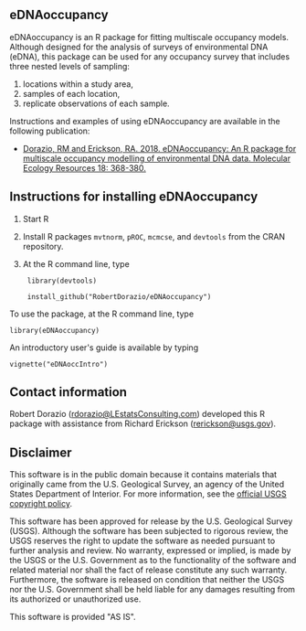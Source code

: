 ## eDNAoccupancy


eDNAoccupancy is an R package for fitting multiscale occupancy models. Although designed for the analysis of surveys of environmental DNA (eDNA), this package can be used for any occupancy survey that includes three nested levels of sampling:

1. locations within a study area,
2. samples of each location,
3. replicate observations of each sample.

Instructions and examples of using eDNAoccupancy are available in the following publication:

* [Dorazio, RM and Erickson, RA. 2018.  eDNAoccupancy:  An R package for multiscale occupancy modelling of environmental DNA data.  Molecular Ecology Resources 18: 368-380.](https://doi.org/10.1111/1755-0998.12735)



## Instructions for installing eDNAoccupancy

1. Start R

2. Install R packages `mvtnorm`, `pROC`, `mcmcse`, and `devtools` from the CRAN repository.

3. At the R command line, type

        library(devtools)

        install_github("RobertDorazio/eDNAoccupancy")


To use the package, at the R command line, type

    library(eDNAoccupancy)

An introductory user's guide is available by typing

    vignette("eDNAoccIntro")



## Contact information

Robert Dorazio (rdorazio@LEstatsConsulting.com) developed this R package with assistance from Richard Erickson (rerickson@usgs.gov).



## Disclaimer

This software is in the public domain because it contains materials that originally came from the U.S. Geological Survey, an agency of the United States Department of Interior. For more information, see the [official USGS copyright policy](https://www2.usgs.gov/visual-id/credit_usgs.html#copyright/).


This software has been approved for release by the U.S. Geological Survey (USGS). Although the software has been subjected to rigorous review, the USGS reserves the right to update the software as needed pursuant to further analysis and review.  No warranty, expressed or implied, is made by the USGS or the U.S. Government as to the functionality of the software and related material nor shall the fact of release constitute any such warranty. Furthermore, the software is released on condition that neither the USGS nor the U.S. Government shall be held liable for any damages resulting from its authorized or unauthorized use.

This software is provided "AS IS".

